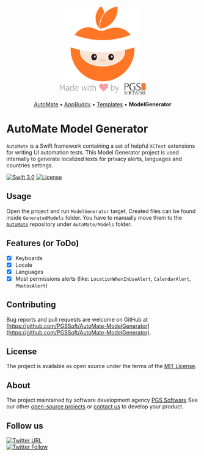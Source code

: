 <div align="center">
    <img src="assets/logo.png" alt="AutoMate, made by PGS Software" />
    <br />
    <img src="assets/made-with-love-by-PGS.png" />
    <p>
      <a href="https://github.com/PGSSoft/AutoMate">AutoMate</a> &bull;
      <a href="https://github.com/PGSSoft/AutoMate-AppBuddy">AppBuddy</a> &bull;
      <a href="https://github.com/PGSSoft/AutoMate-Templates">Templates</a> &bull;
      <b>ModelGenerator</b>
    </p>
</div>

# AutoMate Model Generator

`AutoMate` is a Swift framework containing a set of helpful `XCTest` extensions for writing UI automation tests. This Model Generator project is used internally to generate localized texts for privacy alerts, languages and countries settings.

[![Swift 3.0](https://img.shields.io/badge/Swift-3.0-orange.svg?style=flat)](https://swift.org)
[![License](https://img.shields.io/github/license/PGSSoft/AutoMate-ModelGenerator.svg)](https://github.com/PGSSoft/AutoMate-ModelGenerator/blob/master/LICENSE)

## Usage

Open the project and run `ModelGenerator` target. Created files can be found inside `GeneratedModels` folder. You have to manually move them to the [`AutoMate`](https://github.com/PGSSoft/AutoMate) repository under `AutoMate/Models` folder.

## Features (or ToDo)

- [x] Keyboards
- [x] Locale
- [x] Languages
- [x] Most permissions alerts (like: `LocationWhenInUseAlert`, `CalendarAlert`, `PhotosAlert`)

## Contributing

Bug reports and pull requests are welcome on GitHub at [https://github.com/PGSSoft/AutoMate-ModelGenerator](https://github.com/PGSSoft/AutoMate-ModelGenerator).

## License

The project is available as open source under the terms of the [MIT License](http://opensource.org/licenses/MIT).

## About
The project maintained by software development agency [PGS Software](https://www.pgs-soft.com)
See our other [open-source projects](https://github.com/PGSSoft) or [contact us](https://www.pgs-soft.com/contact-us) to develop your product.

## Follow us

[![Twitter URL](https://img.shields.io/twitter/url/http/shields.io.svg?style=social)](https://twitter.com/intent/tweet?text=https://github.com/PGSSoft/AutoMate-ModelGenerator)  
[![Twitter Follow](https://img.shields.io/twitter/follow/pgssoftware.svg?style=social&label=Follow)](https://twitter.com/pgssoftware)
